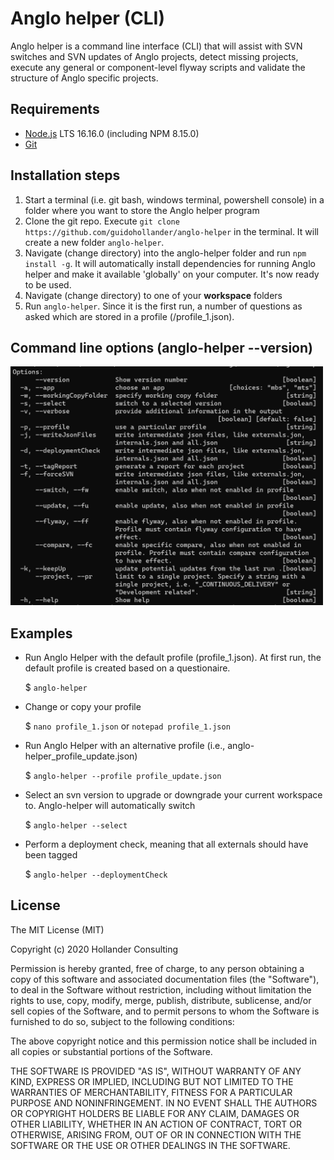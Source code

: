 # Anglo helper (CLI)

Anglo helper is a command line interface (CLI) that will assist with SVN switches and SVN updates of Anglo projects, detect missing projects, execute any general or component-level flyway scripts and validate the structure of Anglo specific projects.

## Requirements

* [Node.js](https://nodejs.org/dist/v16.17.0/node-v16.17.0-x64.msi) LTS 16.16.0 (including NPM 8.15.0)
* [Git](https://git-scm.com/)

## Installation steps

1. Start a terminal (i.e. git bash, windows terminal, powershell console) in a folder where you want to store the Anglo helper program 
2. Clone the git repo. Execute `git clone https://github.com/guidohollander/anglo-helper` in the terminal. It will create a new folder `anglo-helper`.
3. Navigate (change directory) into the anglo-helper folder and run `npm install -g`. It will automatically install dependencies for running Anglo helper and make it available 'globally' on your computer. It's now ready to be used.
4. Navigate (change directory) to one of your **workspace** folders
5. Run `anglo-helper`. Since it is the first run, a number of questions as asked which are stored in a profile (<workspace>/profile_1.json).

## Command line options (anglo-helper --version)

<img src="https://raw.githubusercontent.com/guidohollander/anglo-helper/master/doc/help.png" alt="help" width="500"/>

## Examples

* Run Anglo Helper with the default profile (profile_1.json). At first run, the default profile is created based on a questionaire.

    $ `anglo-helper`
    
* Change or copy your profile
    
    $ `nano profile_1.json` or `notepad profile_1.json`

* Run Anglo Helper with an alternative profile (i.e., anglo-helper_profile_update.json)

    $ `anglo-helper --profile profile_update.json`

* Select an svn version to upgrade or downgrade your current workspace to. Anglo-helper will automatically switch

    $ `anglo-helper --select`

* Perform a deployment check, meaning that all externals should have been tagged

    $ `anglo-helper --deploymentCheck`
    
## License

The MIT License (MIT)

Copyright (c) 2020 Hollander Consulting

Permission is hereby granted, free of charge, to any person obtaining a copy of this software and associated documentation files (the "Software"), to deal in the Software without restriction, including without limitation the rights to use, copy, modify, merge, publish, distribute, sublicense, and/or sell copies of the Software, and to permit persons to whom the Software is furnished to do so, subject to the following conditions:

The above copyright notice and this permission notice shall be included in all copies or substantial portions of the Software.

THE SOFTWARE IS PROVIDED "AS IS", WITHOUT WARRANTY OF ANY KIND, EXPRESS OR IMPLIED, INCLUDING BUT NOT LIMITED TO THE WARRANTIES OF MERCHANTABILITY, FITNESS FOR A PARTICULAR PURPOSE AND NONINFRINGEMENT. IN NO EVENT SHALL THE AUTHORS OR COPYRIGHT HOLDERS BE LIABLE FOR ANY CLAIM, DAMAGES OR OTHER LIABILITY, WHETHER IN AN ACTION OF CONTRACT, TORT OR OTHERWISE, ARISING FROM, OUT OF OR IN CONNECTION WITH THE SOFTWARE OR THE USE OR OTHER DEALINGS IN THE SOFTWARE.
